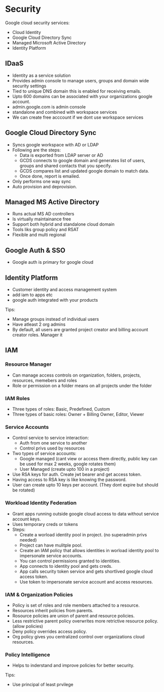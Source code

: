 # Security

Google cloud security services:
- Cloud Identity
- Google Cloud Directory Sync
- Managed Microsoft Active Directory
- Identity Platform


## IDaaS
- Identity as a service solution
- Provides admin console to manage users, groups and domain wide security settings
- Tied to unique DNS domain this is enabled for receiving emails.
- Upto 600 domains can be associated with your organizations google account.
- admin.google.com is admin console
- standalone and combined with workspace services
- We can create free acccount if we dont use workspace services


## Google Cloud Directory Sync
- Syncs google workspace with AD or LDAP
- Following are the steps:
    - Data is exported from LDAP server or AD
    - GCDS connects to google domain and generates list of users, groups and shared contacts that you specify.
    - GCDS compares list and updated google domain to match data.
    - Once done, report is emailed.
- Only performs one way sync
- Auto provision and deprovision.


## Managed MS Active Directory
- Runs actual MS AD controllers
- Is virtually maintainance free
- Support both hybrid and standalone cloud domain
- Tools liks group policy and RSAT
- Flexible and multi regional


## Google Auth & SSO
- Google auth is primary for google cloud


## Identity Platform
- Customer identity and access management system
- add iam to apps etc
- google auth integrated with your products


Tips:
- Manage groups instead of individual users
- Have atleast 2 org admins
- By default, all users are granted project creator and billing account creator roles. Manager it


## IAM

### Resource Manager
- Can manage access controls on organization, folders, projects, resources, memebers and roles
- Role or permission on a folder means on all projects under the folder

### IAM Roles
- Three types of roles: Basic, Predefined, Custom
- Three types of basic roles: Owner + Billing Owner, Editor, Viewer

### Service Accounts
- Control service to service interaction:
    - Auth from one service to another
    - Control privs used by resources
- Two types of service accounts:
    - Google managed (cant view or access them directly, public key can be used for max 2 weeks, google rotates them)
    - User Managed (create upto 100 in a project)
- Use RSA keys for auth. Create jwt bearer and get access token.
- Having access to RSA key is like knowing the password.
- User can create upto 10 keys per account. (They dont expire but should be rotated)

### Workload Identity Federation
- Grant apps running outside google cloud access to data without service account keys.
- Uses temporary creds or tokens
- Steps:
    - Create a worload identity pool in project. (no superadmin privs needed)
    - Project can have mulitple pool.
    - Create an IAM policy that allows identities in worload identity pool to impersonate service accounts.
    - You can control permissions granted to identities.
    - App connects to identity pool and gets creds.
    - App calls security token service and gets shortlived google cloud access token.
    - Use token to impersonate service account and access resources.

### IAM & Organization Policies
- Policy is set of roles and role members attached to a resource.
- Resources inherit policies from parents.
- Rosource policies are union of parent and resource policies.
- Less restrictive parent policy overwrites more retrictive resource policy. (allow policies)
- Deny policy overrides access policy.
- Org policy gives you centralized control over organizations cloud resources.

### Policy Intelligence
- Helps to inderstand and improve policies for better security.

Tips:
- Use principal of least prvilege